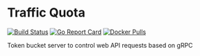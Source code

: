 # Traffic Quota

[![Build Status](https://travis-ci.com/orgplace/trafficquota.svg?branch=master)](https://travis-ci.com/orgplace/trafficquota)
[![Go Report Card](https://goreportcard.com/badge/github.com/orgplace/trafficquota)](https://goreportcard.com/report/github.com/orgplace/trafficquota)
[![Docker Pulls](https://img.shields.io/docker/pulls/orgplace/trafficquota.svg?style=flat)](https://hub.docker.com/r/orgplace/trafficquota)

Token bucket server to control web API requests based on gRPC
